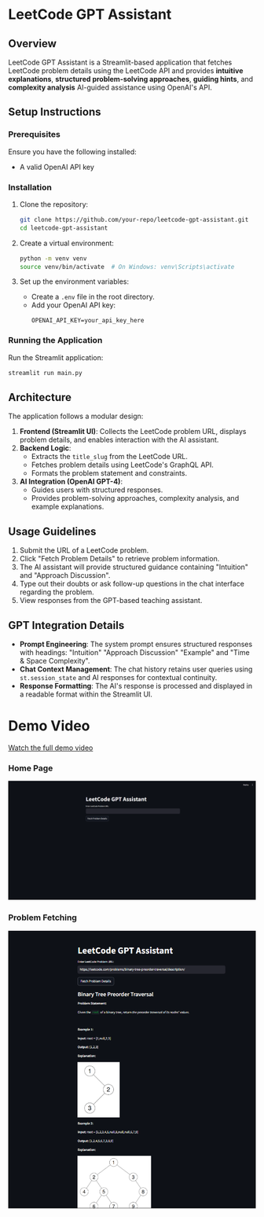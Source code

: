 # LeetCode GPT Assistant

## Overview
LeetCode GPT Assistant is a Streamlit-based application that fetches LeetCode problem details using the LeetCode API and provides **intuitive explanations**, **structured problem-solving approaches**, **guiding hints**, and **complexity analysis** AI-guided assistance using OpenAI's API. 

## Setup Instructions
### Prerequisites
Ensure you have the following installed:
- A valid OpenAI API key

### Installation
1. Clone the repository:
   ```bash
   git clone https://github.com/your-repo/leetcode-gpt-assistant.git
   cd leetcode-gpt-assistant
   ```
2. Create a virtual environment:
   ```bash
   python -m venv venv
   source venv/bin/activate  # On Windows: venv\Scripts\activate
   ```

3. Set up the environment variables:
   - Create a `.env` file in the root directory.
   - Add your OpenAI API key:
     ```
     OPENAI_API_KEY=your_api_key_here
     ```

### Running the Application
Run the Streamlit application:
```bash
streamlit run main.py
```

## Architecture
The application follows a modular design:
1. **Frontend (Streamlit UI)**: Collects the LeetCode problem URL, displays problem details, and enables interaction with the AI assistant.
2. **Backend Logic**:
   - Extracts the `title_slug` from the LeetCode URL.
   - Fetches problem details using LeetCode's GraphQL API.
   - Formats the problem statement and constraints.
3. **AI Integration (OpenAI GPT-4)**:
   - Guides users with structured responses.
   - Provides problem-solving approaches, complexity analysis, and example explanations.

## Usage Guidelines
1. Submit the URL of a LeetCode problem.
2. Click "Fetch Problem Details" to retrieve problem information.
3. The AI assistant will provide structured guidance containing "Intuition" and "Approach Discussion".
4. Type out their doubts or ask follow-up questions in the chat interface regarding the problem.
5. View responses from the GPT-based teaching assistant.

## GPT Integration Details
- **Prompt Engineering**: The system prompt ensures structured responses with headings: "Intuition" "Approach Discussion" "Example" and "Time & Space Complexity".
- **Chat Context Management**: The chat history retains user queries using `st.session_state` and AI responses for contextual continuity.
- **Response Formatting**: The AI's response is processed and displayed in a readable format within the Streamlit UI.

# Demo Video

[Watch the full demo video](assets/demo.mp4)
### Home Page
![Home Page](assets/1.png)

### Problem Fetching
![Problem Fetching](assets/2.png)




